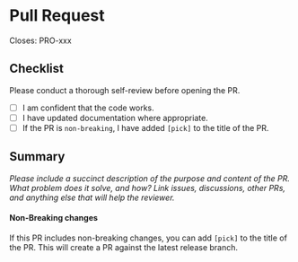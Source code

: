 # Pull Request

Closes: PRO-xxx

## Checklist

Please conduct a thorough self-review before opening the PR.

- [ ] I am confident that the code works.
- [ ] I have updated documentation where appropriate.
- [ ] If the PR is `non-breaking`, I have added `[pick]` to the title of the PR.

## Summary

*Please include a succinct description of the purpose and content of the PR. What problem does it solve, and how? Link issues, discussions, other PRs, and anything else that will help the reviewer.*


#### Non-Breaking changes

If this PR includes non-breaking changes, you can add `[pick]` to the title of the PR. This will create a PR against the latest release branch.